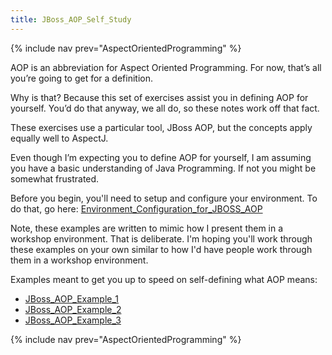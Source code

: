 ```yaml
---
title: JBoss_AOP_Self_Study
---
```

{% include nav prev="AspectOrientedProgramming" %}

AOP is an abbreviation for Aspect Oriented Programming. For now, that’s all you’re going to get for a definition.

Why is that? Because this set of exercises assist you in defining AOP for yourself. You’d do that anyway, we all do, so these notes work off that fact. 

These exercises use a particular tool, JBoss AOP, but the concepts apply equally well to AspectJ.

Even though I’m expecting you to define AOP for yourself, I am assuming you have a basic understanding of Java Programming. If not you might be somewhat frustrated.

Before you begin, you'll need to setup and configure your environment. To do that, go here: [Environment_Configuration_for_JBOSS_AOP](Environment_Configuration_for_JBOSS_AOP)

Note, these examples are written to mimic how I present them in a workshop environment. That is deliberate. I'm hoping you'll work through these examples on your own similar to how I'd have people work through them in a workshop environment.

Examples meant to get you up to speed on self-defining what AOP means:
* [JBoss_AOP_Example_1](JBoss_AOP_Example_1)
* [JBoss_AOP_Example_2](JBoss_AOP_Example_2)
* [JBoss_AOP_Example_3](JBoss_AOP_Example_3)

{% include nav prev="AspectOrientedProgramming" %}
